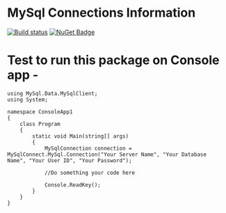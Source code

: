 # MySql Connections Information
[![Build status](https://ci.appveyor.com/api/projects/status/67ubhtmijuhyhq6q?svg=true)](https://ci.appveyor.com/project/eshohag/MySqlConnect)
[![NuGet Badge](https://buildstats.info/nuget/MySqlConnect)](https://www.nuget.org/packages/MySqlConnect)

# Test to run this package on Console app -

    using MySql.Data.MySqlClient;
    using System;

    namespace ConsoleApp1
    {
        class Program
        {
            static void Main(string[] args)
            {
                MySqlConnection connection = MySqlConnect.MySql.Connection("Your Server Name", "Your Database Name", "Your User ID", "Your Password");

                //Do something your code here

                Console.ReadKey();
            }
        }
    }
